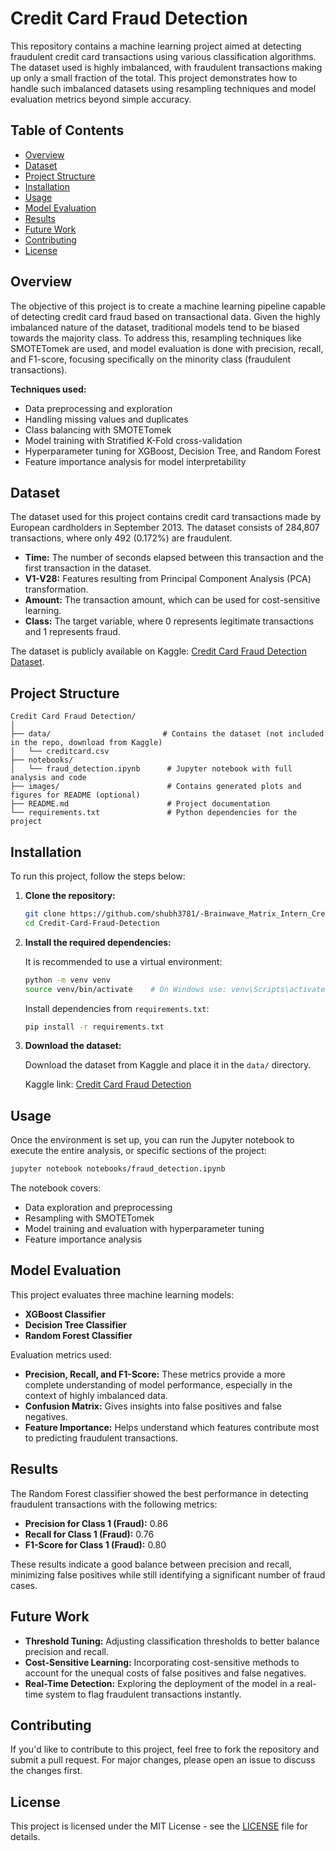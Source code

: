 

# Credit Card Fraud Detection

This repository contains a machine learning project aimed at detecting fraudulent credit card transactions using various classification algorithms. The dataset used is highly imbalanced, with fraudulent transactions making up only a small fraction of the total. This project demonstrates how to handle such imbalanced datasets using resampling techniques and model evaluation metrics beyond simple accuracy.

## Table of Contents

- [Overview](#overview)
- [Dataset](#dataset)
- [Project Structure](#project-structure)
- [Installation](#installation)
- [Usage](#usage)
- [Model Evaluation](#model-evaluation)
- [Results](#results)
- [Future Work](#future-work)
- [Contributing](#contributing)
- [License](#license)

## Overview

The objective of this project is to create a machine learning pipeline capable of detecting credit card fraud based on transactional data. Given the highly imbalanced nature of the dataset, traditional models tend to be biased towards the majority class. To address this, resampling techniques like SMOTETomek are used, and model evaluation is done with precision, recall, and F1-score, focusing specifically on the minority class (fraudulent transactions).

**Techniques used:**
- Data preprocessing and exploration
- Handling missing values and duplicates
- Class balancing with SMOTETomek
- Model training with Stratified K-Fold cross-validation
- Hyperparameter tuning for XGBoost, Decision Tree, and Random Forest
- Feature importance analysis for model interpretability

## Dataset

The dataset used for this project contains credit card transactions made by European cardholders in September 2013. The dataset consists of 284,807 transactions, where only 492 (0.172%) are fraudulent.

- **Time:** The number of seconds elapsed between this transaction and the first transaction in the dataset.
- **V1-V28:** Features resulting from Principal Component Analysis (PCA) transformation.
- **Amount:** The transaction amount, which can be used for cost-sensitive learning.
- **Class:** The target variable, where 0 represents legitimate transactions and 1 represents fraud.

The dataset is publicly available on Kaggle: [Credit Card Fraud Detection Dataset](https://www.kaggle.com/mlg-ulb/creditcardfraud).

## Project Structure

```
Credit Card Fraud Detection/
│
├── data/                         # Contains the dataset (not included in the repo, download from Kaggle)
│   └── creditcard.csv
├── notebooks/
│   └── fraud_detection.ipynb      # Jupyter notebook with full analysis and code
├── images/                        # Contains generated plots and figures for README (optional)
├── README.md                      # Project documentation
└── requirements.txt               # Python dependencies for the project
```

## Installation

To run this project, follow the steps below:

1. **Clone the repository:**

   ```bash
   git clone https://github.com/shubh3781/-Brainwave_Matrix_Intern_Credit-Card-Frauds-Detection
   cd Credit-Card-Fraud-Detection
   ```

2. **Install the required dependencies:**

   It is recommended to use a virtual environment:

   ```bash
   python -m venv venv
   source venv/bin/activate    # On Windows use: venv\Scripts\activate
   ```

   Install dependencies from `requirements.txt`:

   ```bash
   pip install -r requirements.txt
   ```

3. **Download the dataset:**

   Download the dataset from Kaggle and place it in the `data/` directory.

   Kaggle link: [Credit Card Fraud Detection](https://www.kaggle.com/mlg-ulb/creditcardfraud)

## Usage

Once the environment is set up, you can run the Jupyter notebook to execute the entire analysis, or specific sections of the project:

```bash
jupyter notebook notebooks/fraud_detection.ipynb
```

The notebook covers:
- Data exploration and preprocessing
- Resampling with SMOTETomek
- Model training and evaluation with hyperparameter tuning
- Feature importance analysis

## Model Evaluation

This project evaluates three machine learning models:
- **XGBoost Classifier**
- **Decision Tree Classifier**
- **Random Forest Classifier**

Evaluation metrics used:
- **Precision, Recall, and F1-Score:** These metrics provide a more complete understanding of model performance, especially in the context of highly imbalanced data.
- **Confusion Matrix:** Gives insights into false positives and false negatives.
- **Feature Importance:** Helps understand which features contribute most to predicting fraudulent transactions.

## Results

The Random Forest classifier showed the best performance in detecting fraudulent transactions with the following metrics:
- **Precision for Class 1 (Fraud):** 0.86
- **Recall for Class 1 (Fraud):** 0.76
- **F1-Score for Class 1 (Fraud):** 0.80

These results indicate a good balance between precision and recall, minimizing false positives while still identifying a significant number of fraud cases.

## Future Work

- **Threshold Tuning:** Adjusting classification thresholds to better balance precision and recall.
- **Cost-Sensitive Learning:** Incorporating cost-sensitive methods to account for the unequal costs of false positives and false negatives.
- **Real-Time Detection:** Exploring the deployment of the model in a real-time system to flag fraudulent transactions instantly.

## Contributing

If you'd like to contribute to this project, feel free to fork the repository and submit a pull request. For major changes, please open an issue to discuss the changes first.

## License

This project is licensed under the MIT License - see the [LICENSE](LICENSE) file for details.

